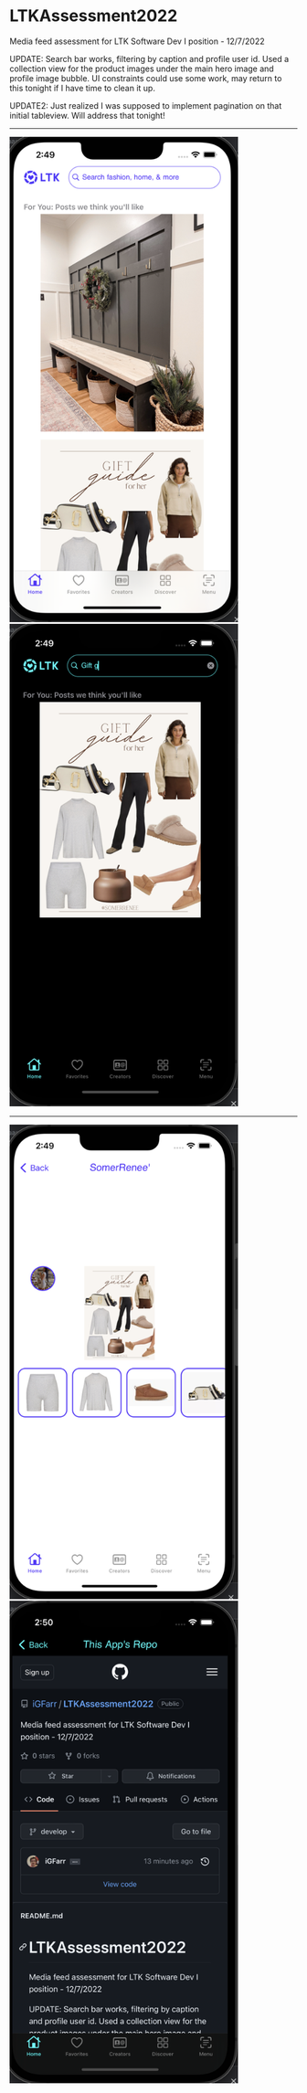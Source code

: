 # LTKAssessment2022
Media feed assessment for LTK Software Dev I position - 12/7/2022

UPDATE: Search bar works, filtering by caption and profile user id. Used a collection view for the product images under the main hero image and profile image bubble. UI constraints could use some work, may return to this tonight if I have time to clean it up.

UPDATE2: Just realized I was supposed to implement pagination on that initial tableview. Will address that tonight!
<hr size="5">
<p float="left">
  <img src="Preview1.png" width="400" />
  <img src="Preview2.png" width="400" height="845" /> 
</p>
<hr size="5">
<p float="left">
  <img src="Preview3.png" width="400" />
  <img src="thisRepoSS.png" width="400" height="845" /> 
</p>
